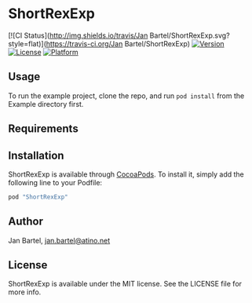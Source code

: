 # ShortRexExp

[![CI Status](http://img.shields.io/travis/Jan Bartel/ShortRexExp.svg?style=flat)](https://travis-ci.org/Jan Bartel/ShortRexExp)
[![Version](https://img.shields.io/cocoapods/v/ShortRexExp.svg?style=flat)](http://cocoapods.org/pods/ShortRexExp)
[![License](https://img.shields.io/cocoapods/l/ShortRexExp.svg?style=flat)](http://cocoapods.org/pods/ShortRexExp)
[![Platform](https://img.shields.io/cocoapods/p/ShortRexExp.svg?style=flat)](http://cocoapods.org/pods/ShortRexExp)

## Usage

To run the example project, clone the repo, and run `pod install` from the Example directory first.

## Requirements

## Installation

ShortRexExp is available through [CocoaPods](http://cocoapods.org). To install
it, simply add the following line to your Podfile:

```ruby
pod "ShortRexExp"
```

## Author

Jan Bartel, jan.bartel@atino.net

## License

ShortRexExp is available under the MIT license. See the LICENSE file for more info.
